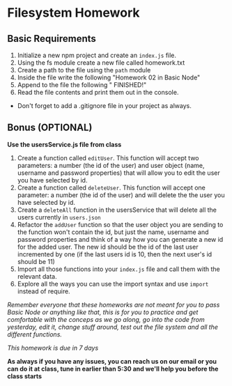 # Filesystem Homework

## Basic Requirements

1. Initialize a new npm project and create an `index.js` file.
2. Using the fs module create a new file called homework.txt
3. Create a path to the file using the `path` module
4. Inside the file write the following "Homework 02 in Basic Node"
5. Append to the file the following " FINISHED!"
6. Read the file contents and print them out in the console.

- Don't forget to add a .gitignore file in your project as always.

## Bonus (OPTIONAL)

**Use the usersService.js file from class**
1. Create a function called `editUser`. This function will accept two parameters: a number (the id of the user) and user object (name, username and password properties) that will allow you to edit the user you have selected by id. 
2. Create a function called `deleteUser`. This function will accept one parameter: a number (the id of the user) and will delete the the user you have selected by id. 
3. Create a `deleteAll` function in the usersService that will delete all the users currently in `users.json`
4. Refactor the `addUser` function so that the user object you are sending to the function won't contain the id, but just the name, username and password properties and think of a way how you can generate a new id for the added user. The new id should be the id of the last user incremented by one (if the last users id is 10, then the next user's id should be 11)
4. Import all those functions into your `index.js` file and call them with the relevant data.
5. Explore all the ways you can use the import syntax and use `import` instead of require.

*Remember everyone that these homeworks are not meant for you to pass Basic Node or anything like that, this is for you to practice and get comfortable with the conceps as we go along, go into the code from yesterday, edit it, change stuff around, test out the file system and all the different functions.*

*This homework is due in 7 days*

**As always if you have any issues, you can reach us on our email or you can do it at class, tune in earlier than 5:30 and we'll help you before the class starts**
